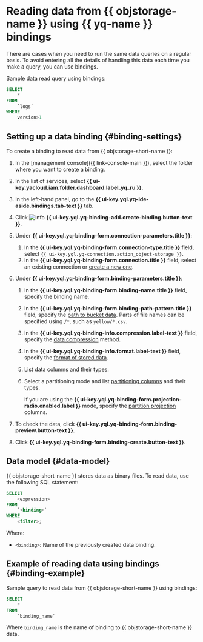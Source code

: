 # Reading data from {{ objstorage-name }} using {{ yq-name }} bindings

There are cases when you need to run the same data queries on a regular basis. To avoid entering all the details of handling this data each time you make a query, you can use bindings.

Sample data read query using bindings:

```sql
SELECT
    *
FROM
    `logs`
WHERE
    version>1
```

## Setting up a data binding {#binding-settings}

To create a binding to read data from {{ objstorage-short-name }}:

1. In the [management console]({{ link-console-main }}), select the folder where you want to create a binding.
1. In the list of services, select **{{ ui-key.yacloud.iam.folder.dashboard.label_yq_ru }}**.
1. In the left-hand panel, go to the **{{ ui-key.yql.yq-ide-aside.bindings.tab-text }}** tab.
1. Click ![info](../../_assets/console-icons/plus.svg) **{{ ui-key.yql.yq-binding-add.create-binding.button-text }}**.
1. Under **{{ ui-key.yql.yq-binding-form.connection-parameters.title }}**:

   1. In the **{{ ui-key.yql.yq-binding-form.connection-type.title }}** field, select `{{ ui-key.yql.yq-connection.action_object-storage }}`.
   1. In the **{{ ui-key.yql.yq-binding-form.connection.title }}** field, select an existing connection or [create a new one](./object-storage.md#create_connection).

1. Under **{{ ui-key.yql.yq-binding-form.binding-parameters.title }}**:

   1. In the **{{ ui-key.yql.yq-binding-form.binding-name.title }}** field, specify the binding name.
   1. In the **{{ ui-key.yql.yq-binding-form.binding-path-pattern.title }}** field, specify the [path to bucket data](object-storage.md#path_format). Parts of file names can be specified using `/*`, such as `yellow/*.csv`.
   1. In the **{{ ui-key.yql.yq-binding-info.compression.label-text }}** field, specify the [data compression](formats.md#compression) method.
   1. In the **{{ ui-key.yql.yq-binding-info.format.label-text }}** field, specify the [format of stored data](formats.md#formats).
   1. List data columns and their types.
   1. Select a partitioning mode and list [partitioning columns](../concepts/partitioning.md) and their types.

      If you are using the **{{ ui-key.yql.yq-binding-form.projection-radio.enabled.label }}** mode, specify the [partition projection](../concepts/partition-projection.md) columns.

1. To check the data, click **{{ ui-key.yql.yq-binding-form.binding-preview.button-text }}**.
1. Click **{{ ui-key.yql.yq-binding-form.binding-create.button-text }}**.

## Data model {#data-model}

{{ objstorage-short-name }} stores data as binary files. To read data, use the following SQL statement:

```sql
SELECT
    <expression>
FROM
    `<binding>`
WHERE
    <filter>;
```

Where:

* `<binding>`: Name of the previously created data binding.

## Example of reading data using bindings {#binding-example}

Sample query to read data from {{ objstorage-short-name }} using bindings:

```sql
SELECT
    *
FROM
    `binding_name`
```

Where `binding_name` is the name of binding to {{ objstorage-short-name }} data.
